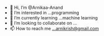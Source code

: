 - 👋 Hi, I’m @Arnikaa-Anand
- 👀 I’m interested in ...programming
- 🌱 I’m currently learning ...machine learning
- 💞️ I’m looking to collaborate on ...
- 📫 How to reach me ...arnikrish@gmail.com

<!---
Arnikaa-Anand/Arnikaa-Anand is a ✨ special ✨ repository because its `README.md` (this file) appears on your GitHub profile.
You can click the Preview link to take a look at your changes.
--->
